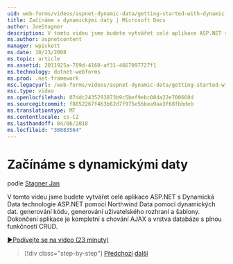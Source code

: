 ```yaml
---
uid: web-forms/videos/aspnet-dynamic-data/getting-started-with-dynamic-data
title: Začínáme s dynamickými daty | Microsoft Docs
author: JoeStagner
description: V tomto videu jsme budete vytvářet celé aplikace ASP.NET s Dynamická Data technologie ASP.NET pomocí Northwind dat pomocí kódu Dynamická Data generování scaffoldi...
ms.author: aspnetcontent
manager: wpickett
ms.date: 10/23/2008
ms.topic: article
ms.assetid: 2011925a-789d-4160-af31-4667097727f1
ms.technology: dotnet-webforms
ms.prod: .net-framework
msc.legacyurl: /web-forms/videos/aspnet-dynamic-data/getting-started-with-dynamic-data
msc.type: video
ms.openlocfilehash: 07ddc2435293873b9c5bef9ebc08da22e700660d
ms.sourcegitcommit: f8852267f463b62d7f975e56bea9aa3f68fbbdeb
ms.translationtype: MT
ms.contentlocale: cs-CZ
ms.lasthandoff: 04/06/2018
ms.locfileid: "30883564"
---
```

<a name="getting-started-with-dynamic-data"></a>Začínáme s dynamickými daty
====================
podle [Stagner Jan](https://github.com/JoeStagner)

V tomto videu jsme budete vytvářet celé aplikace ASP.NET s Dynamická Data technologie ASP.NET pomocí Northwind Data pomocí dynamických dat. generování kódu, generování uživatelského rozhraní a šablony. Dokončení aplikace je kompletní s chování AJAX a vrstva databáze s plnou funkčností CRUD.

[&#9654;Podívejte se na video (23 minuty)](https://channel9.msdn.com/Blogs/ASP-NET-Site-Videos/getting-started-with-dynamic-data)

> [!div class="step-by-step"]
> [Předchozí](how-do-i-use-a-dynamiccontrol-in-listview-and-detailsview-controls.md)
> [další](begin-editing-the-templates-in-aspnet-dynamic-data-applications.md)
